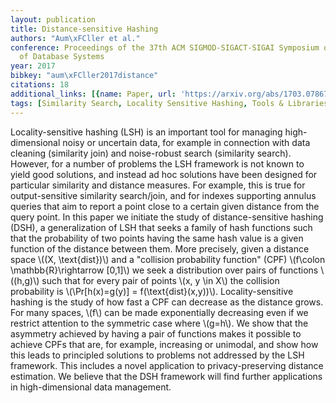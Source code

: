 ```yaml
---
layout: publication
title: Distance-sensitive Hashing
authors: "Aum\xFCller et al."
conference: Proceedings of the 37th ACM SIGMOD-SIGACT-SIGAI Symposium on Principles
  of Database Systems
year: 2017
bibkey: "aum\xFCller2017distance"
citations: 18
additional_links: [{name: Paper, url: 'https://arxiv.org/abs/1703.07867'}]
tags: [Similarity Search, Locality Sensitive Hashing, Tools & Libraries, Hashing Methods]
---
```

Locality-sensitive hashing (LSH) is an important tool for managing
high-dimensional noisy or uncertain data, for example in connection with data
cleaning (similarity join) and noise-robust search (similarity search).
However, for a number of problems the LSH framework is not known to yield good
solutions, and instead ad hoc solutions have been designed for particular
similarity and distance measures. For example, this is true for
output-sensitive similarity search/join, and for indexes supporting annulus
queries that aim to report a point close to a certain given distance from the
query point.
  In this paper we initiate the study of distance-sensitive hashing (DSH), a
generalization of LSH that seeks a family of hash functions such that the
probability of two points having the same hash value is a given function of the
distance between them. More precisely, given a distance space \\((X,
\text\{dist\})\\) and a "collision probability function" (CPF) \\(f\colon
\mathbb\{R\}\rightarrow [0,1]\\) we seek a distribution over pairs of functions
\\((h,g)\\) such that for every pair of points \\(x, y \in X\\) the collision
probability is \\(\Pr[h(x)=g(y)] = f(\text\{dist\}(x,y))\\). Locality-sensitive
hashing is the study of how fast a CPF can decrease as the distance grows. For
many spaces, \\(f\\) can be made exponentially decreasing even if we restrict
attention to the symmetric case where \\(g=h\\). We show that the asymmetry
achieved by having a pair of functions makes it possible to achieve CPFs that
are, for example, increasing or unimodal, and show how this leads to principled
solutions to problems not addressed by the LSH framework. This includes a novel
application to privacy-preserving distance estimation. We believe that the DSH
framework will find further applications in high-dimensional data management.